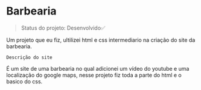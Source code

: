 # Barbearia

>Status do projeto: Desenvolvido✅

Um projeto que eu fiz, ultilizei html e css intermediario na criação do site da barbearia.

```
Descrição do site
```

É um site de uma barbearia no qual adicionei um vídeo do youtube 
e uma localização do google maps, nesse projeto fiz toda a parte do html
e o basico do css.
